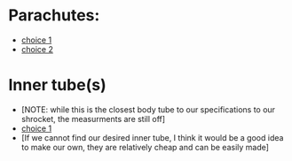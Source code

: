 # Parachutes: 
* [choice 1](https://www.apogeerockets.com/Building-Supplies/Parachutes/Low-Power/ASP-24in-1-4mil-inOver-Easyin-EggLoft-Competition-Parachute-Kit)
* [choice 2](https://www.apogeerockets.com/Building-Supplies/Parachutes/Up-to-24in/12in-Printed-Nylon-Parachute?cPath=42_309_81&)
# Inner tube(s)
* [NOTE: while this is the closest body tube to our specifications to our shrocket, the measurments are still off]
* [choice 1](https://www.apogeerockets.com/Building_Supplies/Body_Tube_Couplers/Standard_Couplers/AC-29A_Coupler?cPath=42_44_64&)
* [If we cannot find our desired inner tube, I think it would be a good idea to make our own, they are relatively cheap and can be easily made]
